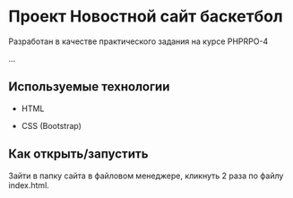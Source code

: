 # Проект Новостной сайт баскетбол

Разработан в качестве практического задания на курсе PHPRPO-4

…

## Используемые технологии

* HTML

* CSS (Bootstrap)

## Как открыть/запустить

Зайти в папку сайта в файловом менеджере, кликнуть 2 раза по файлу index.html.